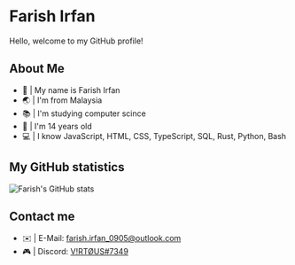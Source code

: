 # Farish Irfan
Hello, welcome to my GitHub profile!

## About Me
* 👋 | My name is Farish Irfan
* 🌏 | I'm from Malaysia
* 📚 | I'm studying computer scince
* 🔢 | I'm 14 years old
* 💻 | I know JavaScript, HTML, CSS, TypeScript, SQL, Rust, Python, Bash

## My GitHub statistics
![Farish's GitHub stats](https://github-readme-stats.vercel.app/api?username=virtous&show_icons=true&theme=tokyonight&count_private=true)

## Contact me
* ✉️ | E-Mail: [farish.irfan_0905@outlook.com](mailto:farish.irfan_0905@outlook.com 'Email')
* 🎮 | Discord: [V!RTØUS#7349](https://dsc.bio/virtous 'Discord')
